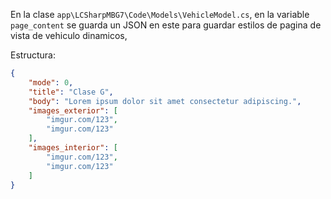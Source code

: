 En la clase `app\LCSharpMBG7\Code\Models\VehicleModel.cs`, en la variable `page_content` se guarda un JSON en este para guardar estilos de pagina de vista de vehiculo dinamicos,

Estructura:

```json
{
    "mode": 0,
    "title": "Clase G",
    "body": "Lorem ipsum dolor sit amet consectetur adipiscing.",
    "images_exterior": [
        "imgur.com/123",
        "imgur.com/123"
    ],
    "images_interior": [
        "imgur.com/123",
        "imgur.com/123"
    ]
}
```